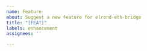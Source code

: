 ```yaml
---
name: Feature
about: Suggest a new feature for elrond-eth-bridge
title: "[FEAT]"
labels: enhancement
assignees: ''

---
```


<!--
Tell us what newer versions of elrond-eth-relay should include. Add relevant information about why you need the new feature for and why does the existing feature set is not enough. Also, please explain in detailed steps how the feature should work
-->
